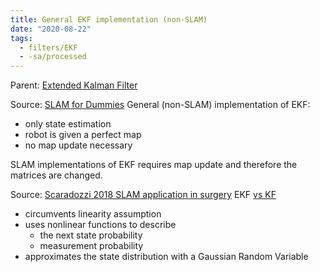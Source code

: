 ```yaml
---
title: General EKF implementation (non-SLAM)
date: "2020-08-22"
tags:
  - filters/EKF
  - -sa/processed
---
```


Parent: [Extended Kalman Filter](extended-kalman-filter.md)

Source: [SLAM for Dummies](slam-for-dummies.md)
General (non-SLAM) implementation of EKF:

*   only state estimation
*   robot is given a perfect map
*   no map update necessary

SLAM implementations of EKF requires map update and therefore the matrices are changed.

Source: [Scaradozzi 2018 SLAM application in surgery](scaradozzi-2018-slam-application-in-surgery.md)
EKF [vs KF](http://www.evernote.com/shard/s484/nl/217355218/bb893af4-28b5-484b-b110-cdcb4eb91477)

*   circumvents linearity assumption
*   uses nonlinear functions to describe
    *   the next state probability
    *   measurement probability
*   approximates the state distribution with a Gaussian Random Variable

